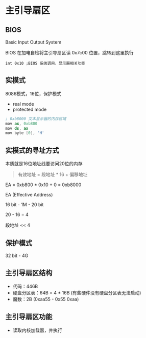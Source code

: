 # 主引导扇区

## BIOS

Basic Input Output System

BIOS 在加电自检将主引导扇区读 0x7c00 位置，跳转到这里执行

    int 0x10 ;BIOS 系统调用，显示器相关功能


## 实模式

8086模式，16位，保护模式

- real mode
- protected mode

```s
; 0xb8000 文本显示器的内存区域
mov ax, 0xb800
mov ds, ax
mov byte [0], 'H'
```

## 实模式的寻址方式

本质就是16位地址线要访问20位的内存

> 有效地址 = 段地址 * 16 + 偏移地址

EA = 0xb800 * 0x10 + 0 = 0xb8000

EA (Effective Address)

16 bit - 1M - 20 bit

20 - 16 = 4

段地址 << 4

## 保护模式

32 bit - 4G

## 主引导扇区结构

- 代码：446B
- 硬盘分区表：64B = 4 * 16B  (有些硬件没有硬盘分区表无法启动)
- 魔数：2B  (0xaa55 - 0x55 0xaa)


## 主引导扇区功能

- 读取内核加载器，并执行
